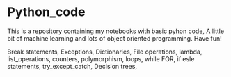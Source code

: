 # Python_code

This is a repository containing my notebooks with basic pyhon code, A little bit of machine learning and lots of object oriented programming.
Have fun!


Break statements,
Exceptions,
Dictionaries,
File operations,
lambda,
list_operations,
counters,
polymorphism,
loops, while FOR,
if esle statements,
try_except_catch,
Decision trees,

